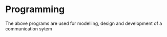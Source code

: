 # Programming

The above programs are used for modelling, design and development of a communication sytem 
